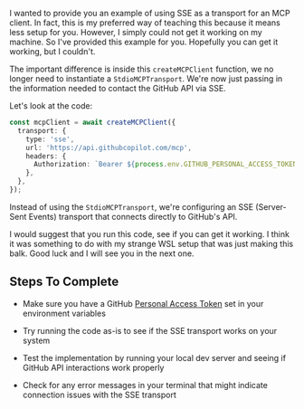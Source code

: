 I wanted to provide you an example of using SSE as a transport for an MCP client. In fact, this is my preferred way of teaching this because it means less setup for you. However, I simply could not get it working on my machine. So I've provided this example for you. Hopefully you can get it working, but I couldn't.

The important difference is inside this `createMCPClient` function, we no longer need to instantiate a `StdioMCPTransport`. We're now just passing in the information needed to contact the GitHub API via SSE.

Let's look at the code:

```ts
const mcpClient = await createMCPClient({
  transport: {
    type: 'sse',
    url: 'https://api.githubcopilot.com/mcp',
    headers: {
      Authorization: `Bearer ${process.env.GITHUB_PERSONAL_ACCESS_TOKEN}`,
    },
  },
});
```

Instead of using the `StdioMCPTransport`, we're configuring an SSE (Server-Sent Events) transport that connects directly to GitHub's API.

I would suggest that you run this code, see if you can get it working. I think it was something to do with my strange WSL setup that was just making this balk. Good luck and I will see you in the next one.

## Steps To Complete

- Make sure you have a GitHub [Personal Access Token](https://docs.github.com/en/authentication/keeping-your-account-and-data-secure/managing-your-personal-access-tokens) set in your environment variables

- Try running the code as-is to see if the SSE transport works on your system

- Test the implementation by running your local dev server and seeing if GitHub API interactions work properly

- Check for any error messages in your terminal that might indicate connection issues with the SSE transport
